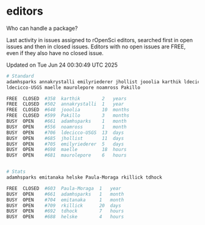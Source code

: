 # editors

Who can handle a package?

Last activity in issues assigned to rOpenSci editors, searched first in open
issues and then in closed issues. Editors with no open issues are FREE, even if
they also have no closed issue.


Updated on Tue Jun 24 00:30:49 UTC 2025

```bash
# Standard
adamhsparks annakrystalli emilyriederer jhollist jooolia karthik ldecicco
ldecicco-USGS maelle maurolepore noamross Pakillo

FREE  CLOSED  #358  karthik        2   years
FREE  CLOSED  #502  annakrystalli  1   year
FREE  CLOSED  #648  jooolia        10  months
FREE  CLOSED  #599  Pakillo        3   months
BUSY  OPEN    #661  adamhsparks    1   month
BUSY  OPEN    #556  noamross       1   month
BUSY  OPEN    #706  ldecicco-USGS  13  days
BUSY  OPEN    #685  jhollist       11  days
BUSY  OPEN    #705  emilyriederer  5   days
BUSY  OPEN    #698  maelle         18  hours
BUSY  OPEN    #681  maurolepore    6   hours


# Stats
adamhsparks emitanaka helske Paula-Moraga rkillick tdhock

FREE  CLOSED  #603  Paula-Moraga  1   year
BUSY  OPEN    #661  adamhsparks   1   month
BUSY  OPEN    #704  emitanaka     1   month
BUSY  OPEN    #709  rkillick      20  days
BUSY  OPEN    #692  tdhock        7   hours
BUSY  OPEN    #688  helske        4   hours
```
